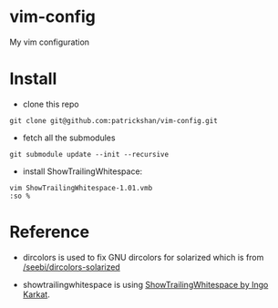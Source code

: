 vim-config
==========

My vim configuration

Install
=======

* clone this repo

```
git clone git@github.com:patrickshan/vim-config.git
```

* fetch all the submodules

```
git submodule update --init --recursive
```

* install ShowTrailingWhitespace:

```
vim ShowTrailingWhitespace-1.01.vmb
:so %
```


Reference
=========

* dircolors is used to fix GNU dircolors for solarized which is from [/seebi/dircolors-solarized](https://github.com/seebi/dircolors-solarized)

* showtrailingwhitespace is using [ShowTrailingWhitespace by Ingo Karkat](http://vim.sourceforge.net/scripts/script.php?script_id=3966).

